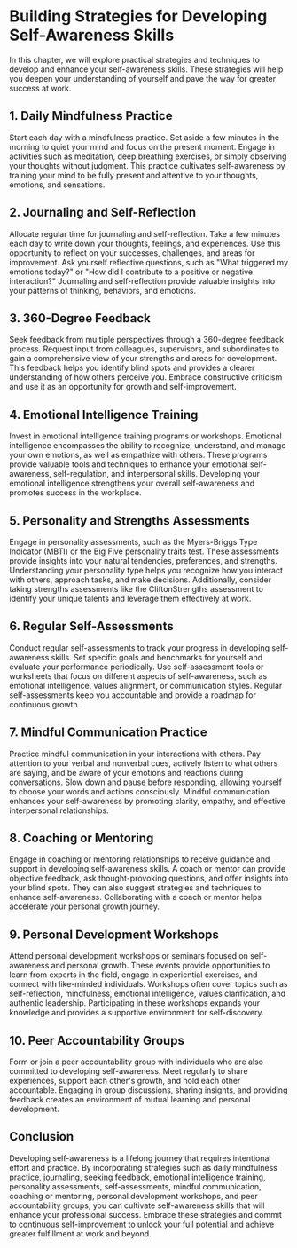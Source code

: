 Building Strategies for Developing Self-Awareness Skills
=================================================================

In this chapter, we will explore practical strategies and techniques to develop and enhance your self-awareness skills. These strategies will help you deepen your understanding of yourself and pave the way for greater success at work.

**1. Daily Mindfulness Practice**
---------------------------------

Start each day with a mindfulness practice. Set aside a few minutes in the morning to quiet your mind and focus on the present moment. Engage in activities such as meditation, deep breathing exercises, or simply observing your thoughts without judgment. This practice cultivates self-awareness by training your mind to be fully present and attentive to your thoughts, emotions, and sensations.

**2. Journaling and Self-Reflection**
-------------------------------------

Allocate regular time for journaling and self-reflection. Take a few minutes each day to write down your thoughts, feelings, and experiences. Use this opportunity to reflect on your successes, challenges, and areas for improvement. Ask yourself reflective questions, such as "What triggered my emotions today?" or "How did I contribute to a positive or negative interaction?" Journaling and self-reflection provide valuable insights into your patterns of thinking, behaviors, and emotions.

**3. 360-Degree Feedback**
--------------------------

Seek feedback from multiple perspectives through a 360-degree feedback process. Request input from colleagues, supervisors, and subordinates to gain a comprehensive view of your strengths and areas for development. This feedback helps you identify blind spots and provides a clearer understanding of how others perceive you. Embrace constructive criticism and use it as an opportunity for growth and self-improvement.

**4. Emotional Intelligence Training**
--------------------------------------

Invest in emotional intelligence training programs or workshops. Emotional intelligence encompasses the ability to recognize, understand, and manage your own emotions, as well as empathize with others. These programs provide valuable tools and techniques to enhance your emotional self-awareness, self-regulation, and interpersonal skills. Developing your emotional intelligence strengthens your overall self-awareness and promotes success in the workplace.

**5. Personality and Strengths Assessments**
--------------------------------------------

Engage in personality assessments, such as the Myers-Briggs Type Indicator (MBTI) or the Big Five personality traits test. These assessments provide insights into your natural tendencies, preferences, and strengths. Understanding your personality type helps you recognize how you interact with others, approach tasks, and make decisions. Additionally, consider taking strengths assessments like the CliftonStrengths assessment to identify your unique talents and leverage them effectively at work.

**6. Regular Self-Assessments**
-------------------------------

Conduct regular self-assessments to track your progress in developing self-awareness skills. Set specific goals and benchmarks for yourself and evaluate your performance periodically. Use self-assessment tools or worksheets that focus on different aspects of self-awareness, such as emotional intelligence, values alignment, or communication styles. Regular self-assessments keep you accountable and provide a roadmap for continuous growth.

**7. Mindful Communication Practice**
-------------------------------------

Practice mindful communication in your interactions with others. Pay attention to your verbal and nonverbal cues, actively listen to what others are saying, and be aware of your emotions and reactions during conversations. Slow down and pause before responding, allowing yourself to choose your words and actions consciously. Mindful communication enhances your self-awareness by promoting clarity, empathy, and effective interpersonal relationships.

**8. Coaching or Mentoring**
----------------------------

Engage in coaching or mentoring relationships to receive guidance and support in developing self-awareness skills. A coach or mentor can provide objective feedback, ask thought-provoking questions, and offer insights into your blind spots. They can also suggest strategies and techniques to enhance self-awareness. Collaborating with a coach or mentor helps accelerate your personal growth journey.

**9. Personal Development Workshops**
-------------------------------------

Attend personal development workshops or seminars focused on self-awareness and personal growth. These events provide opportunities to learn from experts in the field, engage in experiential exercises, and connect with like-minded individuals. Workshops often cover topics such as self-reflection, mindfulness, emotional intelligence, values clarification, and authentic leadership. Participating in these workshops expands your knowledge and provides a supportive environment for self-discovery.

**10. Peer Accountability Groups**
----------------------------------

Form or join a peer accountability group with individuals who are also committed to developing self-awareness. Meet regularly to share experiences, support each other's growth, and hold each other accountable. Engaging in group discussions, sharing insights, and providing feedback creates an environment of mutual learning and personal development.

Conclusion
----------

Developing self-awareness is a lifelong journey that requires intentional effort and practice. By incorporating strategies such as daily mindfulness practice, journaling, seeking feedback, emotional intelligence training, personality assessments, self-assessments, mindful communication, coaching or mentoring, personal development workshops, and peer accountability groups, you can cultivate self-awareness skills that will enhance your professional success. Embrace these strategies and commit to continuous self-improvement to unlock your full potential and achieve greater fulfillment at work and beyond.
